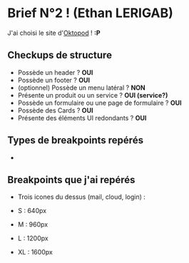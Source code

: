 # Brief N°2 ! (Ethan LERIGAB)

J'ai choisi le site d'[Oktopod](oktopod.io) ! **:P**

## Checkups de structure

- Possède un header ? **OUI**
- Possède un footer ? **OUI**
- (optionnel) Possède un menu latéral ? **NON**
- Présente un produit ou un service ? **OUI (service?)**
- Possède un formulaire ou une page de formulaire ? **OUI**
- Possède des Cards ? **OUI**
- Présente des éléments UI redondants ? **OUI**

## Types de breakpoints repérés

- 

## Breakpoints que j'ai repérés

- Trois icones du dessus (mail, cloud, login) : 

- S : 640px
- M : 960px
- L : 1200px
- XL : 1600px
